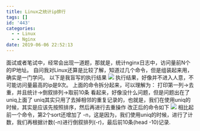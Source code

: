 ```yaml
---
title: Linux之统计ip排行
tags: []
id: '443'
categories:
  - - Linux
  - - Nginx
date: 2019-06-06 22:52:13
---
```


面试或者笔试中，经常会出现一道题，那就是，统计nginx日志中，访问量前N个的IP地址。 自问我对Linux还算是比较了解，知道过几个命令，但是组装起来用，确实是一门学问。 以下是我盲写的执行结果 ![](/uploads/2019/06/WX20190606-223650@2x.png) 执行结果，好像并不进入人意，不可能访问量最高的ip是9次。 上面的命令拆分起来，可以理解为： 打印第一列->去重，并且统计->倒叙排列->取前10条 看起来，好像没什么问题，但是问题出在了uniq上面了 uniq其实只用了去掉相邻的重复记录的，也就是，我们在使用uniq的时候，其实是应该先按照排序，然后再进行去重操作 改正后的命令如下 ![](/uploads/2019/06/WX20190606-224835@2x.png) 相比起前一个命令，第2个sort还增加了 -n，这是因为，我们使用uniq的时候，进行了计数，我们再根据计数(-n)进行倒叙排列(-r)，最后前10条(head -10)记录.
